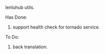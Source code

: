 lenluhub utils.

Has Done:

1. support health check for tornado service.


To Do:

1. back translation.